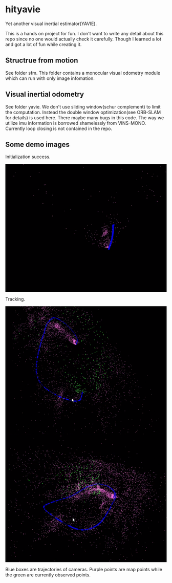# hityavie
Yet another visual inertial estimator(YAVIE). 

This is a hands on project for fun. I don't want to write any detail about this repo since no one would actually check it carefully. Though I learned a lot and got a lot of fun while creating it.

## Structrue from motion
See folder sfm. This folder contains a monocular visual odometry module which can run with only image infomation.

## Visual inertial odometry
See folder yavie. We don't use sliding window(schur complement) to limit the computation. Instead the double window optimization(see ORB-SLAM for details) is used here. There maybe many bugs in this code. The way we utilize imu information is borrowed shamelessly from VINS-MONO. Currently loop closing is not contained in the repo.

## Some demo images
Initialization success.

<img src="./pictures/init.png" width = "600" height = "400" div align=center>

Tracking.

<img src="./pictures/tracking.png" width = "600" height = "400" div align=center>

<img src="./pictures/tracking2.png" width = "600" height = "400" div align=center>

Blue boxes are trajectories of cameras. Purple points are map points while the green are currently observed points.
